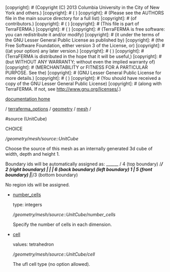 [copyright]: # (Copyright (C) 2013 Columbia University in the City of New York and others.)
[copyright]: # ( )
[copyright]: # (Please see the AUTHORS file in the main source directory for a full list)
[copyright]: # (of contributors.)
[copyright]: # ( )
[copyright]: # (This file is part of TerraFERMA.)
[copyright]: # ( )
[copyright]: # (TerraFERMA is free software: you can redistribute it and/or modify)
[copyright]: # (it under the terms of the GNU Lesser General Public License as published by)
[copyright]: # (the Free Software Foundation, either version 3 of the License, or)
[copyright]: # ((at your option) any later version.)
[copyright]: # ( )
[copyright]: # (TerraFERMA is distributed in the hope that it will be useful,)
[copyright]: # (but WITHOUT ANY WARRANTY; without even the implied warranty of)
[copyright]: # (MERCHANTABILITY or FITNESS FOR A PARTICULAR PURPOSE. See the)
[copyright]: # (GNU Lesser General Public License for more details.)
[copyright]: # ( )
[copyright]: # (You should have received a copy of the GNU Lesser General Public License)
[copyright]: # (along with TerraFERMA. If not, see <http://www.gnu.org/licenses/>.)

[documentation home](Documentation)

/ [terraferma_options](../../../terraferma_options) / [geometry](../../geometry) / [mesh](../mesh) /

#source (UnitCube)

CHOICE 

*/geometry/mesh/source::UnitCube*

Choose the source of this mesh as an internally generated 3d cube of width, depth and height 1.

Boundary ids will be automatically assigned as:
                          ______
                         /  4 (top boundary)
                        /_____/ 2 (right boundary)
                       |     |  | 6 (back boundary)
    (left boundary) 1  |  5 (front boundary)
                       |_____|/3 (bottom boundary)
  
No region ids will be assigned.   

* [number_cells](source__UnitCube/number_cells "child")

    type: integers

    */geometry/mesh/source::UnitCube/number_cells*

    Specify the number of cells in each dimension.

* [cell](source__UnitCube/cell "child")

    values: tetrahedron

    */geometry/mesh/source::UnitCube/cell*

    The ufl cell type (no option allowed).

[autogenerated]: # (This file was automatically generated from the schema file:/home/cwilson/repos/github/TerraFERMA/TerraFERMA/buckettools/schemas/geometry.rng.)

